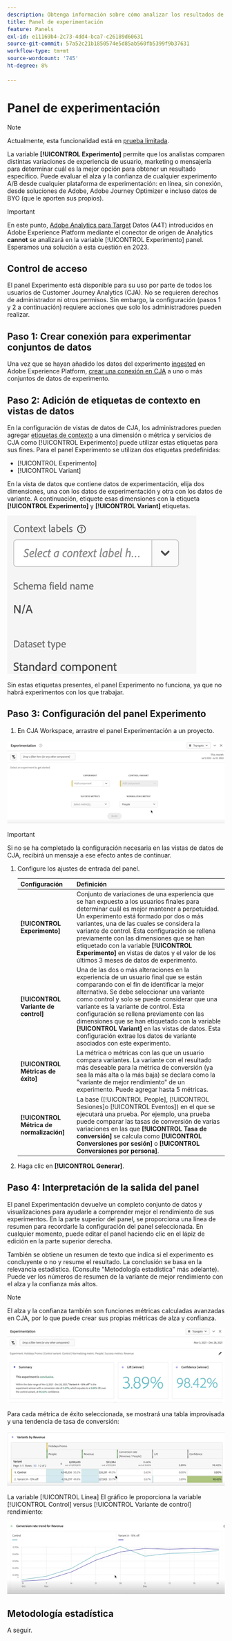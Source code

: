 ```yaml
---
description: Obtenga información sobre cómo analizar los resultados de las pruebas A/B en el panel Experimentación con CJA.
title: Panel de experimentación
feature: Panels
exl-id: e11169b4-2c73-4dd4-bca7-c26189d60631
source-git-commit: 57a52c21b1850574e5d85ab560fb5399f9b37631
workflow-type: tm+mt
source-wordcount: '745'
ht-degree: 8%

---
```


# Panel de experimentación

>[!NOTE]
>
>Actualmente, esta funcionalidad está en [prueba limitada](/help/release-notes/releases.md).

La variable **[!UICONTROL Experimento]** permite que los analistas comparen distintas variaciones de experiencia de usuario, marketing o mensajería para determinar cuál es la mejor opción para obtener un resultado específico. Puede evaluar el alza y la confianza de cualquier experimento A/B desde cualquier plataforma de experimentación: en línea, sin conexión, desde soluciones de Adobe, Adobe Journey Optimizer e incluso datos de BYO (que le aporten sus propios).

>[!IMPORTANT]
>
>En este punto, [Adobe Analytics para Target](https://experienceleague.adobe.com/docs/target/using/integrate/a4t/a4t.html?lang=es) Datos (A4T) introducidos en Adobe Experience Platform mediante el conector de origen de Analytics **cannot** se analizará en la variable [!UICONTROL Experimento] panel. Esperamos una solución a esta cuestión en 2023.

## Control de acceso

El panel Experimento está disponible para su uso por parte de todos los usuarios de Customer Journey Analytics (CJA). No se requieren derechos de administrador ni otros permisos. Sin embargo, la configuración (pasos 1 y 2 a continuación) requiere acciones que solo los administradores pueden realizar.

## Paso 1: Crear conexión para experimentar conjuntos de datos

Una vez que se hayan añadido los datos del experimento [ingested](https://experienceleague.adobe.com/docs/experience-platform/ingestion/home.html?lang=en) en Adobe Experience Platform, [crear una conexión en CJA](/help/connections/create-connection.md) a uno o más conjuntos de datos de experimento.

## Paso 2: Adición de etiquetas de contexto en vistas de datos

En la configuración de vistas de datos de CJA, los administradores pueden agregar [etiquetas de contexto](/help/data-views/component-settings/overview.md) a una dimensión o métrica y servicios de CJA como [!UICONTROL Experimento] puede utilizar estas etiquetas para sus fines. Para el panel Experimento se utilizan dos etiquetas predefinidas:

* [!UICONTROL Experimento]
* [!UICONTROL Variant]

En la vista de datos que contiene datos de experimentación, elija dos dimensiones, una con los datos de experimentación y otra con los datos de variante. A continuación, etiquete esas dimensiones con la etiqueta **[!UICONTROL Experimento]** y **[!UICONTROL Variant]** etiquetas.

![etiqueta de contexto](assets/context-label.png)

Sin estas etiquetas presentes, el panel Experimento no funciona, ya que no habrá experimentos con los que trabajar.

## Paso 3: Configuración del panel Experimento

1. En CJA Workspace, arrastre el panel Experimentación a un proyecto.

![panel de experimento](assets/experiment.png)

>[!IMPORTANT]
>Si no se ha completado la configuración necesaria en las vistas de datos de CJA, recibirá un mensaje a ese efecto antes de continuar.

1. Configure los ajustes de entrada del panel.

   | Configuración | Definición |
   | --- | --- |
   | **[!UICONTROL Experimento]** | Conjunto de variaciones de una experiencia que se han expuesto a los usuarios finales para determinar cuál es mejor mantener a perpetuidad. Un experimento está formado por dos o más variantes, una de las cuales se considera la variante de control. Esta configuración se rellena previamente con las dimensiones que se han etiquetado con la variable  **[!UICONTROL Experimento]** en vistas de datos y el valor de los últimos 3 meses de datos de experimento. |
   | **[!UICONTROL Variante de control]** | Una de las dos o más alteraciones en la experiencia de un usuario final que se están comparando con el fin de identificar la mejor alternativa. Se debe seleccionar una variante como control y solo se puede considerar que una variante es la variante de control. Esta configuración se rellena previamente con las dimensiones que se han etiquetado con la variable  **[!UICONTROL Variant]** en las vistas de datos. Esta configuración extrae los datos de variante asociados con este experimento. |
   | **[!UICONTROL Métricas de éxito]** | La métrica o métricas con las que un usuario compara variantes. La variante con el resultado más deseable para la métrica de conversión (ya sea la más alta o la más baja) se declara como la &quot;variante de mejor rendimiento&quot; de un experimento. Puede agregar hasta 5 métricas. |
   | **[!UICONTROL Métrica de normalización]** | La base ([!UICONTROL People], [!UICONTROL Sesiones]o [!UICONTROL Eventos]) en el que se ejecutará una prueba. Por ejemplo, una prueba puede comparar las tasas de conversión de varias variaciones en las que **[!UICONTROL Tasa de conversión]** se calcula como **[!UICONTROL Conversiones por sesión]** o **[!UICONTROL Conversiones por persona]**. |

1. Haga clic en **[!UICONTROL Generar]**.

## Paso 4: Interpretación de la salida del panel

El panel Experimentación devuelve un completo conjunto de datos y visualizaciones para ayudarle a comprender mejor el rendimiento de sus experimentos. En la parte superior del panel, se proporciona una línea de resumen para recordarle la configuración del panel seleccionada. En cualquier momento, puede editar el panel haciendo clic en el lápiz de edición en la parte superior derecha.

También se obtiene un resumen de texto que indica si el experimento es concluyente o no y resume el resultado. La conclusión se basa en la relevancia estadística. (Consulte &quot;Metodología estadística&quot; más adelante). Puede ver los números de resumen de la variante de mejor rendimiento con el alza y la confianza más altos.

>[!NOTE]
>
>El alza y la confianza también son funciones métricas calculadas avanzadas en CJA, por lo que puede crear sus propias métricas de alza y confianza.

![salida del experimento](assets/exp-output1.png)

Para cada métrica de éxito seleccionada, se mostrará una tabla improvisada y una tendencia de tasa de conversión:

![salida del experimento](assets/exp-output2.png)

La variable [!UICONTROL Línea] El gráfico le proporciona la variable [!UICONTROL Control] versus [!UICONTROL Variante de control] rendimiento:

![salida del experimento](assets/exp-output3.png)


## Metodología estadística

A seguir.




